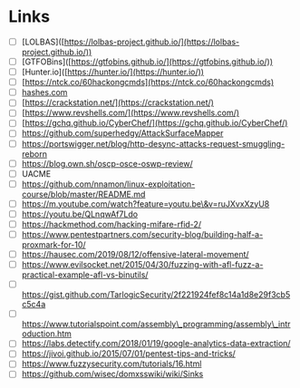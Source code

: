 # Links

* [ ] \[LOLBAS]\([https://lolbas-project.github.io/](https://lolbas-project.github.io/))
* [ ] \[GTFOBins]\([https://gtfobins.github.io/](https://gtfobins.github.io/))
* [ ] \[Hunter.io]\([https://hunter.io/](https://hunter.io/))
* [ ] [https://ntck.co/60hackongcmds](https://ntck.co/60hackongcmds)
* [ ] [hashes.com](https://hashes.com/)
* [ ] [https://crackstation.net/](https://crackstation.net/)
* [ ] [https://www.revshells.com/](https://www.revshells.com/)
* [ ] [https://gchq.github.io/CyberChef/](https://gchq.github.io/CyberChef/)
* [ ] https://github.com/superhedgy/AttackSurfaceMapper
* [ ] https://portswigger.net/blog/http-desync-attacks-request-smuggling-reborn
* [ ] https://blog.own.sh/oscp-osce-oswp-review/
* [ ] UACME
* [ ] https://github.com/nnamon/linux-exploitation-course/blob/master/README.md
* [ ] https://m.youtube.com/watch?feature=youtu.be\&v=ruJXvxXzyU8
* [ ] https://youtu.be/QLnqwAf7Ldo
* [ ] https://hackmethod.com/hacking-mifare-rfid-2/
* [ ] https://www.pentestpartners.com/security-blog/building-half-a-proxmark-for-10/
* [ ] https://hausec.com/2019/08/12/offensive-lateral-movement/
* [ ] https://www.evilsocket.net/2015/04/30/fuzzing-with-afl-fuzz-a-practical-example-afl-vs-binutils/
* [ ] https://gist.github.com/TarlogicSecurity/2f221924fef8c14a1d8e29f3cb5c5c4a
* [ ] https://www.tutorialspoint.com/assembly\_programming/assembly\_introduction.htm
* [ ] https://labs.detectify.com/2018/01/19/google-analytics-data-extraction/
* [ ] https://jivoi.github.io/2015/07/01/pentest-tips-and-tricks/
* [ ] https://www.fuzzysecurity.com/tutorials/16.html
* [ ] https://github.com/wisec/domxsswiki/wiki/Sinks
